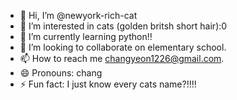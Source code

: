 - 👋 Hi, I’m @newyork-rich-cat
- 👀 I’m interested in cats (golden britsh short hair):0
- 🌱 I’m currently learning python!!
- 💞️ I’m looking to collaborate on elementary school.
- 📫 How to reach me changyeon1226@gmail.com.
- 😄 Pronouns: chang
- ⚡ Fun fact: I just know every cats name?!!!!

<!---
newyork-rich-cat/newyork-rich-cat is a ✨ special ✨ repository because its `README.md` (this file) appears on your GitHub profile.
You can click the Preview link to take a look at your changes.
--->
